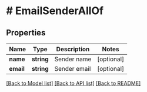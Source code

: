 # # EmailSenderAllOf

## Properties

Name | Type | Description | Notes
------------ | ------------- | ------------- | -------------
**name** | **string** | Sender name | [optional] 
**email** | **string** | Sender email | [optional] 

[[Back to Model list]](../../README.md#documentation-for-models) [[Back to API list]](../../README.md#documentation-for-api-endpoints) [[Back to README]](../../README.md)


